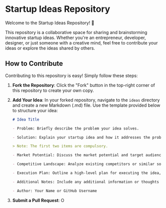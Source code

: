 # Startup Ideas Repository

Welcome to the Startup Ideas Repository! 🚀

This repository is a collaborative space for sharing and brainstorming innovative startup ideas. Whether you're an entrepreneur, developer, designer, or just someone with a creative mind, feel free to contribute your ideas or explore the ideas shared by others.

## How to Contribute

Contributing to this repository is easy! Simply follow these steps:

1. **Fork the Repository**: Click the "Fork" button in the top-right corner of this repository to create your own copy.

2. **Add Your Idea**: In your forked repository, navigate to the `ideas` directory and create a new Markdown (.md) file. Use the template provided below to structure your idea:

    ```markdown
    # Idea Title

    - Problem: Briefly describe the problem your idea solves.

    - Solution: Explain your startup idea and how it addresses the problem.
    
    > Note: The first two items are compulsory.
    
    - Market Potential: Discuss the market potential and target audience for your idea.
    
    - Competitive Landscape: Analyze existing competitors or similar solutions in the market.
    
    - Execution Plan: Outline a high-level plan for executing the idea, including key milestones.
    
    - Additional Notes: Include any additional information or thoughts about your idea.
    
    - Author: Your Name or GitHub Username


    ```

3. **Submit a Pull Request**: O
